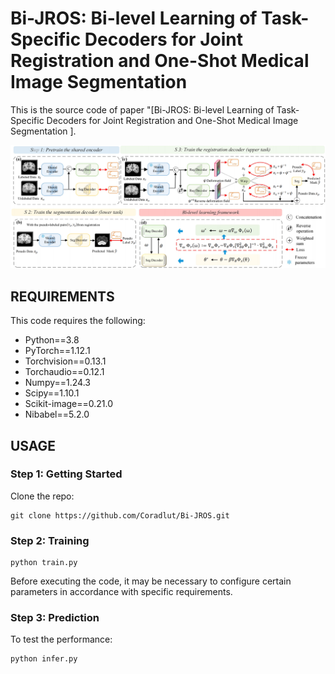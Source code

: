 # Bi-JROS: Bi-level Learning of Task-Specific Decoders for Joint Registration and One-Shot Medical Image Segmentation

This is the source code of paper "[Bi-JROS: Bi-level Learning of Task-Specific Decoders for Joint Registration and One-Shot Medical Image Segmentation
]. 

![The proposed framework](framework.png)

## REQUIREMENTS
This code requires the following:
* Python==3.8
* PyTorch==1.12.1
* Torchvision==0.13.1
* Torchaudio==0.12.1
* Numpy==1.24.3
* Scipy==1.10.1
* Scikit-image==0.21.0
* Nibabel==5.2.0 


## USAGE
### Step 1: Getting Started

Clone the repo:
```
git clone https://github.com/Coradlut/Bi-JROS.git
```

### Step 2: Training 

```
python train.py
```
Before executing the code, it may be necessary to configure certain parameters in accordance with specific requirements.

### Step 3: Prediction

To test the performance:

```
python infer.py
```


